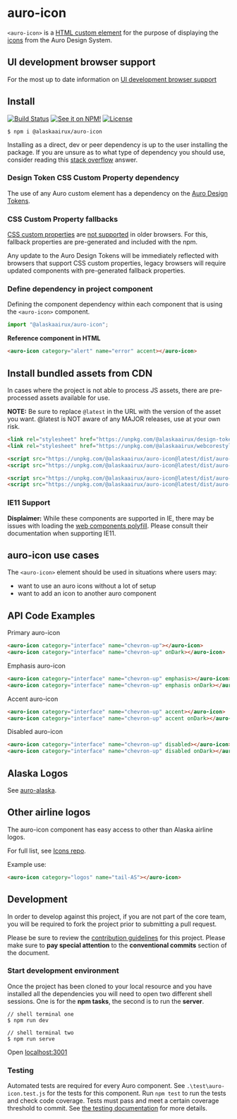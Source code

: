 # auro-icon

`<auro-icon>` is a [HTML custom element](https://developer.mozilla.org/en-US/docs/Web/Web_Components/Using_custom_elements) for the purpose of displaying the [icons](https://auro.alaskaair.com/icons/usage) from the Auro Design System.

## UI development browser support

For the most up to date information on [UI development browser support](https://auro.alaskaair.com/support/browsersSupport)

## Install

[![Build Status](https://img.shields.io/github/actions/workflow/status/AlaskaAirlines/auro-icon/testPublish.yml?branch=master&style=for-the-badge)](https://github.com/AlaskaAirlines/[namespace]-[name]/actions?query=workflow%3A%22test+and+publish%22)
[![See it on NPM!](https://img.shields.io/npm/v/@alaskaairux/auro-icon?style=for-the-badge&color=orange)](https://www.npmjs.com/package/@alaskaairux/auro-icon)
[![License](https://img.shields.io/npm/l/@alaskaairux/auro-icon?color=blue&style=for-the-badge)](https://www.apache.org/licenses/LICENSE-2.0)

```shell
$ npm i @alaskaairux/auro-icon
```

Installing as a direct, dev or peer dependency is up to the user installing the package. If you are unsure as to what type of dependency you should use, consider reading this [stack overflow](https://stackoverflow.com/questions/18875674/whats-the-difference-between-dependencies-devdependencies-and-peerdependencies) answer.

### Design Token CSS Custom Property dependency

The use of any Auro custom element has a dependency on the [Auro Design Tokens](https://auro.alaskaair.com/getting-started/developers/design-tokens).

### CSS Custom Property fallbacks

[CSS custom properties](https://developer.mozilla.org/en-US/docs/Web/CSS/Using_CSS_custom_properties) are [not supported](https://auro.alaskaair.com/support/custom-properties) in older browsers. For this, fallback properties are pre-generated and included with the npm.

Any update to the Auro Design Tokens will be immediately reflected with browsers that support CSS custom properties, legacy browsers will require updated components with pre-generated fallback properties.

### Define dependency in project component

Defining the component dependency within each component that is using the `<auro-icon>` component.

```javascript
import "@alaskaairux/auro-icon";
```

**Reference component in HTML**

```html
<auro-icon category="alert" name="error" accent></auro-icon>
```

## Install bundled assets from CDN

In cases where the project is not able to process JS assets, there are pre-processed assets available for use.

**NOTE:** Be sure to replace `@latest` in the URL with the version of the asset you want. @latest is NOT aware of any MAJOR releases, use at your own risk.

```html
<link rel="stylesheet" href="https://unpkg.com/@alaskaairux/design-tokens@latest/dist/tokens/CSSCustomProperties.css" />
<link rel="stylesheet" href="https://unpkg.com/@alaskaairux/webcorestylesheets@latest/dist/bundled/essentials.css" />

<script src="https://unpkg.com/@alaskaairux/auro-icon@latest/dist/auro-icon__bundled.es5.js" nomodule></script>
<script src="https://unpkg.com/@alaskaairux/auro-icon@latest/dist/auro-icon__bundled.js" type="module"></script>

<script src="https://unpkg.com/@alaskaairux/auro-icon@latest/dist/auro-alaska__bundled.es5.js" nomodule></script>
<script src="https://unpkg.com/@alaskaairux/auro-icon@latest/dist/auro-alaska__bundled.js" type="module"></script>
```

### IE11 Support

**Displaimer:** While these components are supported in IE, there may be issues with loading the [web components polyfill](https://www.webcomponents.org/polyfills). Please consult their documentation when supporting IE11.


## auro-icon use cases

The `<auro-icon>` element should be used in situations where users may:

* want to use an auro icons without a lot of setup
* want to add an icon to another auro component

## API Code Examples

Primary auro-icon

```html
<auro-icon category="interface" name="chevron-up"></auro-icon>
<auro-icon category="interface" name="chevron-up" onDark></auro-icon>
```

Emphasis auro-icon

```html
<auro-icon category="interface" name="chevron-up" emphasis></auro-icon>
<auro-icon category="interface" name="chevron-up" emphasis onDark></auro-icon>
```

Accent auro-icon

```html
<auro-icon category="interface" name="chevron-up" accent></auro-icon>
<auro-icon category="interface" name="chevron-up" accent onDark></auro-icon>
```

Disabled auro-icon

```html
<auro-icon category="interface" name="chevron-up" disabled></auro-icon>
<auro-icon category="interface" name="chevron-up" disabled onDark></auro-icon>
```

## Alaska Logos

See [auro-alaska](https://auro.alaskaair.com/components/auro/icon/alaska).

## Other airline logos

The auro-icon component has easy access to other than Alaska airline logos.

For full list, see [Icons repo](https://github.com/AlaskaAirlines/Icons/tree/master/src/icons/logos).

Example use:

```html
<auro-icon category="logos" name="tail-AS"></auro-icon>
```

## Development

In order to develop against this project, if you are not part of the core team, you will be required to fork the project prior to submitting a pull request.

Please be sure to review the [contribution guidelines](https://auro.alaskaair.com/getting-started/developers/contributing) for this project. Please make sure to **pay special attention** to the **conventional commits** section of the document.

### Start development environment

Once the project has been cloned to your local resource and you have installed all the dependencies you will need to open two different shell sessions. One is for the **npm tasks**, the second is to run the **server**.

```shell
// shell terminal one
$ npm run dev

// shell terminal two
$ npm run serve
```

Open [localhost:3001](http://localhost:3001/)

### Testing
Automated tests are required for every Auro component. See `.\test\auro-icon.test.js` for the tests for this component. Run `npm test` to run the tests and check code coverage. Tests must pass and meet a certain coverage threshold to commit. See [the testing documentation](https://auro.alaskaair.com/support/tests) for more details.
